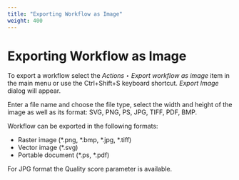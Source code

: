 ```yaml
---
title: "Exporting Workflow as Image"
weight: 400
---
```



# Exporting Workflow as Image

To export a workflow select the _Actions ‣ Export workflow as image_ item in the main menu or use the Ctrl+Shift+S keyboard shortcut.
_Export Image_ dialog will appear.




Enter a file name and choose the file type, select the width and height of the image as well as its format: SVG, PNG, PS, JPG, TIFF, PDF, BMP.

Workflow can be exported in the following formats:

*   Raster image (\*.png, \*.bmp, \*.jpg, \*.tiff)
*   Vector image (\*.svg)
*   Portable document (\*.ps, \*.pdf)

For JPG format the Quality score parameter is available.
